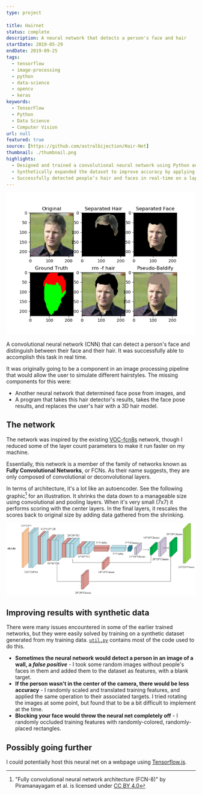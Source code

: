 ```yaml
---
type: project

title: Hairnet
status: complete
description: A neural network that detects a person's face and hair
startDate: 2019-05-29
endDate: 2019-09-25
tags:
  - tensorflow
  - image-processing
  - python
  - data-science
  - opencv
  - keras
keywords:
  - TensorFlow
  - Python
  - Data Science
  - Computer Vision
url: null
featured: true
source: [https://github.com/astralbijection/Hair-Net]
thumbnail: ./thumbnail.png
highlights:
  - Designed and trained a convolutional neural network using Python and Tensorflow.
  - Synthetically expanded the dataset to improve accuracy by applying random distortions to training data, such as blurs, occlusions, translations, rotations, and more.
  - Successfully detected people’s hair and faces in real-time on a laptop webcam.
---
```


![Results of the CNN on a single image](./thumbnail.png)

A convolutional neural network (CNN) that can detect a person's face and distinguish between their face and their hair. It was successfully able to accomplish this task in real time.

It was originally going to be a component in an image processing pipeline that would allow the user to simulate different hairstyles. The missing components for this were:

- Another neural network that determined face pose from images, and
- A program that takes this hair detector's results, takes the face pose results, and replaces the user's hair with a 3D hair model.

## The network

The network was inspired by the existing [VOC-fcn8s](https://github.com/shelhamer/fcn.berkeleyvision.org/tree/master/voc-fcn8s) network, though I reduced some of the layer count parameters to make it run faster on my machine.

Essentially, this network is a member of the family of networks known as **Fully Convolutional Networks**, or FCNs. As their name suggests, they are only composed of convolutional or deconvolutional layers.

In terms of architecture, it's a lot like an autoencoder. See the following graphic[^cite1] for an illustration. It shrinks the data down to a manageable size using convolutional and pooling layers. When it's very small (7x7) it performs scoring with the center layers. In the final layers, it rescales the scores back to original size by adding data gathered from the shrinking.

![From "Supervised Classification of Multisensor Remotely Sensed Images Using a Deep Learning Framework."](./fcn.png)

[^cite1]: "Fully convolutional neural network architecture (FCN-8)" by Piramanayagam et al. is licensed under [CC BY 4.0](https://creativecommons.org/licenses/by/4.0/)

## Improving results with synthetic data

There were many issues encountered in some of the earlier trained networks, but they were easily solved by training on a synthetic dataset generated from my training data. [`util.py`](https://github.com/astralbijection/Hair-Net/blob/master/util.py) contains most of the code used to do this.

- **Sometimes the neural network would detect a person in an image of a wall, a _false positive_** - I took some random images without people's faces in them and added them to the dataset as features, with a blank target.
- **If the person wasn't in the center of the camera, there would be less accuracy** - I randomly scaled and translated training features, and applied the same operation to their associated targets. I tried rotating the images at some point, but found that to be a bit difficult to implement at the time.
- **Blocking your face would throw the neural net completely off** - I randomly occluded training features with randomly-colored, randomly-placed rectangles.

## Possibly going further

I could potentially host this neural net on a webpage using [Tensorflow.js](https://www.tensorflow.org/js).
